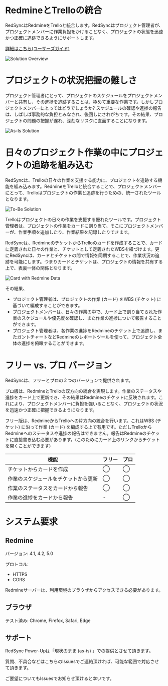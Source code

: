 # RedmineとTrelloの統合

RedSyncはRedmineをTrelloと統合します。RedSyncはプロジェクト管理者が、プロジェクトメンバーに作業負担をかけることなく、プロジェクトの状態を迅速かつ正確に追跡できるようにサポートします。

[詳細はこちら(ユーザーズガイド)](https://pvision.jp/apps/2022/03/24/redsync-power-up-jp/)

![Solution Overview](https://pvision.jp/apps/wp-content/uploads/2022/03/redsync-system-overview-jp.png)

# プロジェクトの状況把握の難しさ

プロジェクト管理者にとって、プロジェクトのスケジュールをプロジェクトメンバーと共有し、その進捗を追跡することは、極めて重要な作業です。しかしプロジェクトメンバーにとってはどうでしょうか? スケジュールの確認や進捗の報告は、しばしば事務的な負担とみなされ、後回しにされがちです。その結果、プロジェクトの問題の把握が遅れ、深刻なリスクに直面することになります。

![As-Is Solution](https://pvision.jp/apps/wp-content/uploads/2022/03/redsync-as-is-system-overview-jp.png)

# 日々のプロジェクト作業の中にプロジェクトの追跡を組み込む

RedSyncは、Trelloの日々の作業を支援する能力に、プロジェクトを追跡する機能を組み込みます。RedmineをTrelloと統合することで、プロジェクトメンバーにとって、Trelloはプロジェクトの作業と追跡を行うための、統一されたツールとなります。

![To-Be Solution](https://pvision.jp/apps/wp-content/uploads/2022/03/redmine-system-to-be-jp.png)

Trelloはプロジェクトの日々の作業を支援する優れたツールです。プロジェクト管理者は、プロジェクトの作業をカードに割り当て、そこにプロジェクトメンバーが、作業手順を追加したり、作業結果を記録したりできます。

RedSyncは、RedmineのチケットからTrelloのカードを作成することで、カードに定義された日々の作業と、チケットとして定義されたWBSを紐づけます。更にRedSyncは、カードとチケットの間で情報を同期することで、作業状況の追跡を可能にします。つまりカードとチケットは、プロジェクトの情報を共有する上で、表裏一体の関係となります。

![Card with Redmine Data](https://pvision.jp/apps/wp-content/uploads/2022/03/redsync-sync-card-and-issue-jp.png)

その結果、

- プロジェクト管理者は、プロジェクトの作業 (カード) をWBS (チケット) に基づいて編成することができます。
- プロジェクトメンバーは、日々の作業の中で、カード上で割り当てられた作業のスケジュールや優先度を確認し、また作業の進捗について報告することができます。
- プロジェクト管理者は、各作業の進捗をRedmineのチケット上で追跡し、またガントチャートなどRedmineのレポートツールを使って、プロジェクト全体の進捗を俯瞰することができます。

# フリー vs. プロ バージョン

RedSyncは、フリーとプロの２つのバージョンで提供されます。

プロ版は、RedmineとTrelloの双方向の統合を実現します。作業のステータスや進捗をカード上で更新でき、その結果はRedmineのチケットに反映されます。これにより、プロジェクトメンバーに負担を強いることなく、プロジェクトの状況を迅速かつ正確に把握できるようになります。

フリー版は、RedmineからTrelloへの片方向の統合を行います。これはWBS (チケット) に沿って作業 (カード) を編成する上で有用です。ただしTrelloからRedmineへのステータスや進捗の報告はできません。報告はRedmineのチケットに直接書き込む必要があります。(このためにカード上のリンクからチケットを開くことができます)

|機能|フリー|プロ|
|---|---|---|
|チケットからカードを作成|◯|◯|
|作業のスケジュールをチケットから更新|◯|◯|
|作業のステータスをカードから報告|◯|◯|
|作業の進捗をカードから報告|-|◯|

# システム要求
## Redmine
バージョン: 4.1, 4.2, 5.0

プロトコル:
- HTTPS
- CORS

Redmineサーバーは、利用環境のブラウザからアクセスできる必要があります。

## ブラウザ
テスト済み: Chrome, Firefox, Safari, Edge

## サポート
RedSync Power-Upは「現状のまま (as-is) 」での提供とさせて頂きます。

質問、不具合などはこちらのIssuesでご連絡頂ければ、可能な範囲で対応させて頂きます。

ご要望についてもIssuesでお知らせ頂けると幸いです。
